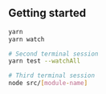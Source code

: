 ## Getting started

```sh
yarn
yarn watch

# Second terminal session
yarn test --watchAll

# Third terminal session
node src/[module-name]
```